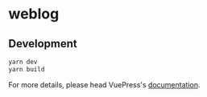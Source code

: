 # weblog

> 

## Development

```bash
yarn dev
yarn build
```

For more details, please head VuePress's [documentation](https://v1.vuepress.vuejs.org/).

